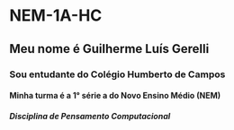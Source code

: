# NEM-1A-HC
## Meu nome é Guilherme Luís Gerelli
### Sou entudante do Colégio Humberto de Campos
#### Minha turma é a 1° série a do Novo Ensino Médio (NEM)
##### Disciplina de _Pensamento Computacional_

